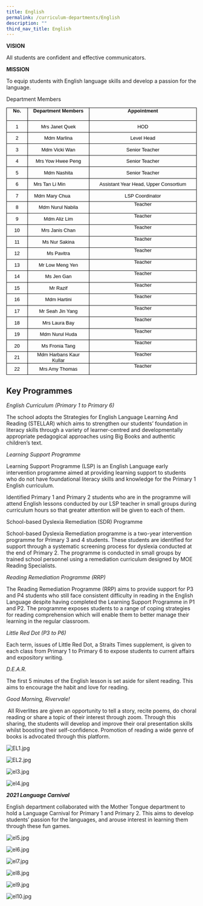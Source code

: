 ```yaml
---
title: English
permalink: /curriculum-departments/English
description: ""
third_nav_title: English
---
```

**VISION**  

All students are confident and effective communicators.

**MISSION**  

To equip students with English language skills and develop a passion for the language.

Department Members

<table style="margin: 0px; outline: 0px; padding: 0px; border-collapse: collapse; max-width: 100%;" width="0" cellpadding="0" cellspacing="0" border="0" class="MsoNormalTable"><tbody style="margin: 0px; outline: 0px; padding: 0px;"><tr style="margin: 0px; outline: 0px; padding: 0px; height: 25.5pt;"><td style="margin: 0px; outline: 0px; padding: 0in 5.4pt; width: 39.25pt; border: 1pt solid black; height: 25.5pt;" valign="top" width="52"><p style="margin: 0in 0in 0.0001pt; outline: 0px; padding: 0px; line-height: normal; color: rgb(0, 0, 0); font-family: Helvetica; font-size: 13px; text-align: center; text-indent: -0.1pt;" align="center" class="MsoNormal"><font style="margin: 0px; outline: 0px; padding: 0px;" face="arial, sans-serif" size="2"><b style="margin: 0px; outline: 0px; padding: 0px;">No.</b></font></p></td><td style="margin: 0px; outline: 0px; padding: 0in 5.4pt; width: 145.6pt; border-top: 1pt solid black; border-right: 1pt solid black; border-bottom: 1pt solid black; border-image: initial; border-left: none; height: 25.5pt;" valign="top" width="194"><p style="margin: 0in 0in 0.0001pt; outline: 0px; padding: 0px; line-height: normal; color: rgb(0, 0, 0); font-family: Helvetica; font-size: 13px; text-align: center; text-indent: -0.1pt;" align="center" class="MsoNormal"><font style="margin: 0px; outline: 0px; padding: 0px;" face="arial, sans-serif" size="2"><b style="margin: 0px; outline: 0px; padding: 0px;">Department Members</b></font></p></td><td style="margin: 0px; outline: 0px; padding: 0in 5.4pt; width: 288.1pt; border-top: 1pt solid black; border-right: 1pt solid black; border-bottom: 1pt solid black; border-image: initial; border-left: none; height: 25.5pt;" valign="top" width="384"><p style="margin: 0in 0in 0.0001pt; outline: 0px; padding: 0px; line-height: normal; color: rgb(0, 0, 0); font-family: Helvetica; font-size: 13px; text-align: center; text-indent: -0.1pt;" align="center" class="MsoNormal"><font style="margin: 0px; outline: 0px; padding: 0px;" face="arial, sans-serif" size="2"><b style="margin: 0px; outline: 0px; padding: 0px;">Appointment</b></font></p></td></tr><tr style="margin: 0px; outline: 0px; padding: 0px; height: 22.9pt;"><td style="margin: 0px; outline: 0px; padding: 0in 5.4pt; width: 39.25pt; border-right: 1pt solid black; border-bottom: 1pt solid black; border-left: 1pt solid black; border-image: initial; border-top: none; height: 22.9pt;" width="52"><p style="margin: 0in 0in 0.0001pt; outline: 0px; padding: 0px; line-height: normal; color: rgb(0, 0, 0); font-family: Helvetica; font-size: 13px; text-align: center; text-indent: -0.1pt;" align="center" class="MsoNormal"><font style="margin: 0px; outline: 0px; padding: 0px;" face="arial, sans-serif" size="2">1</font></p></td><td style="margin: 0px; outline: 0px; padding: 0in 5.4pt; width: 145.6pt; border-top: none; border-left: none; border-bottom: 1pt solid black; border-right: 1pt solid black; height: 22.9pt;" width="194"><p style="margin: 0in 0in 0.0001pt; outline: 0px; padding: 0px; line-height: normal; color: rgb(0, 0, 0); font-family: Helvetica; font-size: 13px; text-align: center; text-indent: -0.1pt;" align="center" class="MsoNormal"><font style="margin: 0px; outline: 0px; padding: 0px;" face="arial, sans-serif" size="2">Mrs Janet Quek</font></p></td><td style="margin: 0px; outline: 0px; padding: 0in 5.4pt; width: 288.1pt; border-top: none; border-left: none; border-bottom: 1pt solid black; border-right: 1pt solid black; height: 22.9pt;" width="384"><p style="margin: 0in 0in 0.0001pt; outline: 0px; padding: 0px; line-height: normal; color: rgb(0, 0, 0); font-family: Helvetica; font-size: 13px; text-align: center; text-indent: -0.1pt;" align="center" class="MsoNormal"><font style="margin: 0px; outline: 0px; padding: 0px;" face="arial, sans-serif" size="2">HOD</font></p></td></tr><tr style="margin: 0px; outline: 0px; padding: 0px; height: 22.9pt;"><td style="margin: 0px; outline: 0px; padding: 0in 5.4pt; width: 39.25pt; border-right: 1pt solid black; border-bottom: 1pt solid black; border-left: 1pt solid black; border-image: initial; border-top: none; height: 22.9pt;" width="52"><p style="margin: 0in 0in 0.0001pt; outline: 0px; padding: 0px; line-height: normal; color: rgb(0, 0, 0); font-family: Helvetica; font-size: 13px; text-align: center; text-indent: -0.1pt;" align="center" class="MsoNormal"><font style="margin: 0px; outline: 0px; padding: 0px;" face="arial, sans-serif" size="2">2</font></p></td><td style="margin: 0px; outline: 0px; padding: 0in 5.4pt; width: 145.6pt; border-top: none; border-left: none; border-bottom: 1pt solid black; border-right: 1pt solid black; height: 22.9pt;" width="194"><p style="margin: 0in 0in 0.0001pt; outline: 0px; padding: 0px; line-height: normal; color: rgb(0, 0, 0); font-family: Helvetica; font-size: 13px; text-align: center; text-indent: -0.1pt;" align="center" class="MsoNormal"><font style="margin: 0px; outline: 0px; padding: 0px;" face="arial, sans-serif" size="2">Mdm Marlina</font></p></td><td style="margin: 0px; outline: 0px; padding: 0in 5.4pt; width: 288.1pt; border-top: none; border-left: none; border-bottom: 1pt solid black; border-right: 1pt solid black; height: 22.9pt;" width="384"><p style="margin: 0in 0in 0.0001pt; outline: 0px; padding: 0px; line-height: normal; color: rgb(0, 0, 0); font-family: Helvetica; font-size: 13px; text-align: center; text-indent: -0.1pt;" align="center" class="MsoNormal"><font style="margin: 0px; outline: 0px; padding: 0px;" face="arial, sans-serif" size="2">Level Head</font></p></td></tr><tr style="margin: 0px; outline: 0px; padding: 0px; height: 22.9pt;"><td style="margin: 0px; outline: 0px; padding: 0in 5.4pt; width: 39.25pt; border-right: 1pt solid black; border-bottom: 1pt solid black; border-left: 1pt solid black; border-image: initial; border-top: none; height: 22.9pt;" width="52"><p style="margin: 0in 0in 0.0001pt; outline: 0px; padding: 0px; line-height: normal; color: rgb(0, 0, 0); font-family: Helvetica; font-size: 13px; text-align: center; text-indent: -0.1pt;" align="center" class="MsoNormal"><font style="margin: 0px; outline: 0px; padding: 0px;" face="arial, sans-serif" size="2">3</font></p></td><td style="margin: 0px; outline: 0px; padding: 0in 5.4pt; width: 145.6pt; border-top: none; border-left: none; border-bottom: 1pt solid black; border-right: 1pt solid black; height: 22.9pt;" width="194"><p style="margin: 0in 0in 0.0001pt; outline: 0px; padding: 0px; line-height: normal; color: rgb(0, 0, 0); font-family: Helvetica; font-size: 13px; text-align: center; text-indent: -0.1pt;" align="center" class="MsoNormal"><font style="margin: 0px; outline: 0px; padding: 0px;" face="arial, sans-serif" size="2">Mdm Vicki Wan</font></p></td><td style="margin: 0px; outline: 0px; padding: 0in 5.4pt; width: 288.1pt; border-top: none; border-left: none; border-bottom: 1pt solid black; border-right: 1pt solid black; height: 22.9pt;" width="384"><p style="margin: 0in 0in 0.0001pt; outline: 0px; padding: 0px; line-height: normal; color: rgb(0, 0, 0); font-family: Helvetica; font-size: 13px; text-align: center; text-indent: -0.1pt;" align="center" class="MsoNormal"><font style="margin: 0px; outline: 0px; padding: 0px;" face="arial, sans-serif" size="2">Senior Teacher</font></p></td></tr><tr style="margin: 0px; outline: 0px; padding: 0px; height: 22.9pt;"><td style="margin: 0px; outline: 0px; padding: 0in 5.4pt; width: 39.25pt; border-right: 1pt solid black; border-bottom: 1pt solid black; border-left: 1pt solid black; border-image: initial; border-top: none; height: 22.9pt;" width="52"><p style="margin: 0in 0in 0.0001pt; outline: 0px; padding: 0px; line-height: normal; color: rgb(0, 0, 0); font-family: Helvetica; font-size: 13px; text-align: center; text-indent: -0.1pt;" align="center" class="MsoNormal"><font style="margin: 0px; outline: 0px; padding: 0px;" face="arial, sans-serif" size="2">4</font></p></td><td style="margin: 0px; outline: 0px; padding: 0in 5.4pt; width: 145.6pt; border-top: none; border-left: none; border-bottom: 1pt solid black; border-right: 1pt solid black; height: 22.9pt;" width="194"><p style="margin: 0in 0in 0.0001pt; outline: 0px; padding: 0px; line-height: normal; color: rgb(0, 0, 0); font-family: Helvetica; font-size: 13px; text-align: center; text-indent: -0.1pt;" align="center" class="MsoNormal"><font style="margin: 0px; outline: 0px; padding: 0px;" face="arial, sans-serif" size="2">Mrs Yow Hwee Peng</font></p></td><td style="margin: 0px; outline: 0px; padding: 0in 5.4pt; width: 288.1pt; border-top: none; border-left: none; border-bottom: 1pt solid black; border-right: 1pt solid black; height: 22.9pt;" width="384"><p style="margin: 0in 0in 0.0001pt; outline: 0px; padding: 0px; line-height: normal; color: rgb(0, 0, 0); font-family: Helvetica; font-size: 13px; text-align: center; text-indent: -0.1pt;" align="center" class="MsoNormal"><font style="margin: 0px; outline: 0px; padding: 0px;" face="arial, sans-serif" size="2">Senior Teacher</font></p></td></tr><tr style="margin: 0px; outline: 0px; padding: 0px; height: 22.9pt;"><td style="margin: 0px; outline: 0px; padding: 0in 5.4pt; width: 39.25pt; border-right: 1pt solid black; border-bottom: 1pt solid black; border-left: 1pt solid black; border-image: initial; border-top: none; height: 22.9pt;" width="52"><p style="margin: 0in 0in 0.0001pt; outline: 0px; padding: 0px; line-height: normal; color: rgb(0, 0, 0); font-family: Helvetica; font-size: 13px; text-align: center; text-indent: -0.1pt;" align="center" class="MsoNormal"><font style="margin: 0px; outline: 0px; padding: 0px;" face="arial, sans-serif" size="2">5</font></p></td><td style="margin: 0px; outline: 0px; padding: 0in 5.4pt; width: 145.6pt; border-top: none; border-left: none; border-bottom: 1pt solid black; border-right: 1pt solid black; height: 22.9pt;" width="194"><p style="margin: 0in 0in 0.0001pt; outline: 0px; padding: 0px; line-height: normal; color: rgb(0, 0, 0); font-family: Helvetica; font-size: 13px; text-align: center; text-indent: -0.1pt;" align="center" class="MsoNormal"><font style="margin: 0px; outline: 0px; padding: 0px;" face="arial, sans-serif" size="2">Mdm Nashita</font></p></td><td style="margin: 0px; outline: 0px; padding: 0in 5.4pt; width: 288.1pt; border-top: none; border-left: none; border-bottom: 1pt solid black; border-right: 1pt solid black; height: 22.9pt;" width="384"><p style="margin: 0in 0in 0.0001pt; outline: 0px; padding: 0px; line-height: normal; color: rgb(0, 0, 0); font-family: Helvetica; font-size: 13px; text-align: center; text-indent: -0.1pt;" align="center" class="MsoNormal"><font style="margin: 0px; outline: 0px; padding: 0px;" face="arial, sans-serif" size="2">Senior Teacher</font></p></td></tr><tr style="margin: 0px; outline: 0px; padding: 0px; height: 22.9pt;"><td style="margin: 0px; outline: 0px; padding: 0in 5.4pt; width: 39.25pt; border-right: 1pt solid black; border-bottom: 1pt solid black; border-left: 1pt solid black; border-image: initial; border-top: none; height: 22.9pt;" width="52"><p style="margin: 0in 0in 0.0001pt; outline: 0px; padding: 0px; line-height: normal; color: rgb(0, 0, 0); font-family: Helvetica; font-size: 13px; text-align: center; text-indent: -0.1pt;" align="center" class="MsoNormal"><font style="margin: 0px; outline: 0px; padding: 0px;" face="arial, sans-serif" size="2">6</font></p></td><td style="margin: 0px; outline: 0px; padding: 0in 5.4pt; width: 145.6pt; border-top: none; border-left: none; border-bottom: 1pt solid black; border-right: 1pt solid black; height: 22.9pt;" width="194"><p style="margin: 0in 0in 0.0001pt; outline: 0px; padding: 0px; line-height: normal; color: rgb(0, 0, 0); font-family: Helvetica; font-size: 13px; text-align: center; text-indent: -0.1pt;" align="center" class="MsoNormal"><font style="margin: 0px; outline: 0px; padding: 0px;" face="arial, sans-serif" size="2">Mrs Tan Li Min&nbsp;&nbsp;&nbsp;&nbsp;&nbsp;&nbsp;&nbsp;&nbsp;&nbsp;&nbsp;&nbsp;&nbsp;&nbsp;</font></p></td><td style="margin: 0px; outline: 0px; padding: 0in 5.4pt; width: 288.1pt; border-top: none; border-left: none; border-bottom: 1pt solid black; border-right: 1pt solid black; height: 22.9pt;" width="384"><p style="margin: 0in 0in 0.0001pt; outline: 0px; padding: 0px; line-height: normal; color: rgb(0, 0, 0); font-family: Helvetica; font-size: 13px; text-align: center; text-indent: -0.1pt;" align="center" class="MsoNormal"><font style="margin: 0px; outline: 0px; padding: 0px;" face="arial, sans-serif" size="2">Assistant Year Head, Upper Consortium</font></p></td></tr><tr style="margin: 0px; outline: 0px; padding: 0px; height: 22.9pt;"><td style="margin: 0px; outline: 0px; padding: 0in 5.4pt; width: 39.25pt; border-right: 1pt solid black; border-bottom: 1pt solid black; border-left: 1pt solid black; border-image: initial; border-top: none; height: 22.9pt;" width="52"><p style="margin: 0in 0in 0.0001pt; outline: 0px; padding: 0px; line-height: normal; color: rgb(0, 0, 0); font-family: Helvetica; font-size: 13px; text-align: center; text-indent: -0.1pt;" align="center" class="MsoNormal"><font style="margin: 0px; outline: 0px; padding: 0px;" face="arial, sans-serif" size="2">7</font></p></td><td style="margin: 0px; outline: 0px; padding: 0in 5.4pt; width: 145.6pt; border-top: none; border-left: none; border-bottom: 1pt solid black; border-right: 1pt solid black; height: 22.9pt;" width="194"><p style="margin: 0in 0in 0.0001pt; outline: 0px; padding: 0px; line-height: normal; color: rgb(0, 0, 0); font-family: Helvetica; font-size: 13px; text-align: center; text-indent: -0.1pt;" align="center" class="MsoNormal"><font style="margin: 0px; outline: 0px; padding: 0px;" face="arial, sans-serif" size="2">Mdm Mary Chua&nbsp;&nbsp;&nbsp;&nbsp;&nbsp;&nbsp;&nbsp;&nbsp;&nbsp;</font></p></td><td style="margin: 0px; outline: 0px; padding: 0in 5.4pt; width: 288.1pt; border-top: none; border-left: none; border-bottom: 1pt solid black; border-right: 1pt solid black; height: 22.9pt;" width="384"><p style="margin: 0in 0in 0.0001pt; outline: 0px; padding: 0px; line-height: normal; color: rgb(0, 0, 0); font-family: Helvetica; font-size: 13px; text-align: center; text-indent: -0.1pt;" align="center" class="MsoNormal"><font style="margin: 0px; outline: 0px; padding: 0px;" face="arial, sans-serif" size="2">LSP Coordinator</font></p></td></tr><tr style="margin: 0px; outline: 0px; padding: 0px; height: 22.9pt;"><td style="margin: 0px; outline: 0px; padding: 0in 5.4pt; width: 39.25pt; border-right: 1pt solid black; border-bottom: 1pt solid black; border-left: 1pt solid black; border-image: initial; border-top: none; height: 22.9pt;" width="52"><p style="margin: 0in 0in 0.0001pt; outline: 0px; padding: 0px; line-height: normal; color: rgb(0, 0, 0); font-family: Helvetica; font-size: 13px; text-align: center; text-indent: -0.1pt;" align="center" class="MsoNormal"><font style="margin: 0px; outline: 0px; padding: 0px;" face="arial, sans-serif" size="2">8</font></p></td><td style="margin: 0px; outline: 0px; padding: 0in 5.4pt; width: 145.6pt; border-top: none; border-left: none; border-bottom: 1pt solid black; border-right: 1pt solid black; height: 22.9pt;" width="194"><p style="margin: 0in 0in 0.0001pt; outline: 0px; padding: 0px; line-height: normal; color: rgb(0, 0, 0); font-family: Helvetica; font-size: 13px; text-align: center; text-indent: -0.1pt;" align="center" class="MsoNormal"><font style="margin: 0px; outline: 0px; padding: 0px;" face="arial, sans-serif" size="2">Mdm Nurul Nabila</font></p></td><td style="margin: 0px; outline: 0px; padding: 0in 5.4pt; width: 288.1pt; border-top: none; border-left: none; border-bottom: 1pt solid black; border-right: 1pt solid black; height: 22.9pt;" valign="top" width="384"><p style="margin: 0px 0px 0px 0in; outline: 0px; padding: 0px; line-height: 20px !important; color: rgb(0, 0, 0); font-family: Helvetica; font-size: 13px; text-align: center; text-indent: -0.1pt;" align="center" class="MsoNormal"><font style="margin: 0px; outline: 0px; padding: 0px;" face="arial, sans-serif" size="2"><span style="margin: 0px; outline: 0px; padding: 0px; line-height: 13.91px;">Teacher</span></font></p></td></tr><tr style="margin: 0px; outline: 0px; padding: 0px; height: 22.9pt;"><td style="margin: 0px; outline: 0px; padding: 0in 5.4pt; width: 39.25pt; border-right: 1pt solid black; border-bottom: 1pt solid black; border-left: 1pt solid black; border-image: initial; border-top: none; height: 22.9pt;" width="52"><p style="margin: 0in 0in 0.0001pt; outline: 0px; padding: 0px; line-height: normal; color: rgb(0, 0, 0); font-family: Helvetica; font-size: 13px; text-align: center; text-indent: -0.1pt;" align="center" class="MsoNormal"><font style="margin: 0px; outline: 0px; padding: 0px;" face="arial, sans-serif" size="2">9</font></p></td><td style="margin: 0px; outline: 0px; padding: 0in 5.4pt; width: 145.6pt; border-top: none; border-left: none; border-bottom: 1pt solid black; border-right: 1pt solid black; height: 22.9pt;" width="194"><p style="margin: 0in 0in 0.0001pt; outline: 0px; padding: 0px; line-height: normal; color: rgb(0, 0, 0); font-family: Helvetica; font-size: 13px; text-align: center; text-indent: -0.1pt;" align="center" class="MsoNormal"><font style="margin: 0px; outline: 0px; padding: 0px;" face="arial, sans-serif" size="2">Mdm Aliz Lim</font></p></td><td style="margin: 0px; outline: 0px; padding: 0in 5.4pt; width: 288.1pt; border-top: none; border-left: none; border-bottom: 1pt solid black; border-right: 1pt solid black; height: 22.9pt;" valign="top" width="384"><p style="margin: 0px 0px 0px 0in; outline: 0px; padding: 0px; line-height: 20px !important; color: rgb(0, 0, 0); font-family: Helvetica; font-size: 13px; text-align: center; text-indent: -0.1pt;" align="center" class="MsoNormal"><font style="margin: 0px; outline: 0px; padding: 0px;" face="arial, sans-serif" size="2"><span style="margin: 0px; outline: 0px; padding: 0px; line-height: 13.91px;">Teacher</span></font></p></td></tr><tr style="margin: 0px; outline: 0px; padding: 0px; height: 22.9pt;"><td style="margin: 0px; outline: 0px; padding: 0in 5.4pt; width: 39.25pt; border-right: 1pt solid black; border-bottom: 1pt solid black; border-left: 1pt solid black; border-image: initial; border-top: none; height: 22.9pt;" width="52"><p style="margin: 0in 0in 0.0001pt; outline: 0px; padding: 0px; line-height: normal; color: rgb(0, 0, 0); font-family: Helvetica; font-size: 13px; text-align: center; text-indent: -0.1pt;" align="center" class="MsoNormal"><font style="margin: 0px; outline: 0px; padding: 0px;" face="arial, sans-serif" size="2">10</font></p></td><td style="margin: 0px; outline: 0px; padding: 0in 5.4pt; width: 145.6pt; border-top: none; border-left: none; border-bottom: 1pt solid black; border-right: 1pt solid black; height: 22.9pt;" width="194"><p style="margin: 0in 0in 0.0001pt; outline: 0px; padding: 0px; line-height: normal; color: rgb(0, 0, 0); font-family: Helvetica; font-size: 13px; text-align: center; text-indent: -0.1pt;" align="center" class="MsoNormal"><font style="margin: 0px; outline: 0px; padding: 0px;" face="arial, sans-serif" size="2">Mrs Janis Chan</font></p></td><td style="margin: 0px; outline: 0px; padding: 0in 5.4pt; width: 288.1pt; border-top: none; border-left: none; border-bottom: 1pt solid black; border-right: 1pt solid black; height: 22.9pt;" valign="top" width="384"><p style="margin: 0px 0px 0px 0in; outline: 0px; padding: 0px; line-height: 20px !important; color: rgb(0, 0, 0); font-family: Helvetica; font-size: 13px; text-align: center; text-indent: -0.1pt;" align="center" class="MsoNormal"><font style="margin: 0px; outline: 0px; padding: 0px;" face="arial, sans-serif" size="2"><span style="margin: 0px; outline: 0px; padding: 0px; line-height: 13.91px;">Teacher</span></font></p></td></tr><tr style="margin: 0px; outline: 0px; padding: 0px; height: 22.9pt;"><td style="margin: 0px; outline: 0px; padding: 0in 5.4pt; width: 39.25pt; border-right: 1pt solid black; border-bottom: 1pt solid black; border-left: 1pt solid black; border-image: initial; border-top: none; height: 22.9pt;" width="52"><p style="margin: 0in 0in 0.0001pt; outline: 0px; padding: 0px; line-height: normal; color: rgb(0, 0, 0); font-family: Helvetica; font-size: 13px; text-align: center; text-indent: -0.1pt;" align="center" class="MsoNormal"><font style="margin: 0px; outline: 0px; padding: 0px;" face="arial, sans-serif" size="2">11</font></p></td><td style="margin: 0px; outline: 0px; padding: 0in 5.4pt; width: 145.6pt; border-top: none; border-left: none; border-bottom: 1pt solid black; border-right: 1pt solid black; height: 22.9pt;" width="194"><p style="margin: 0in 0in 0.0001pt; outline: 0px; padding: 0px; line-height: normal; color: rgb(0, 0, 0); font-family: Helvetica; font-size: 13px; text-align: center; text-indent: -0.1pt;" align="center" class="MsoNormal"><font style="margin: 0px; outline: 0px; padding: 0px;" face="arial, sans-serif" size="2">Ms Nur Sakina</font></p></td><td style="margin: 0px; outline: 0px; padding: 0in 5.4pt; width: 288.1pt; border-top: none; border-left: none; border-bottom: 1pt solid black; border-right: 1pt solid black; height: 22.9pt;" valign="top" width="384"><p style="margin: 0px 0px 0px 0in; outline: 0px; padding: 0px; line-height: 20px !important; color: rgb(0, 0, 0); font-family: Helvetica; font-size: 13px; text-align: center; text-indent: -0.1pt;" align="center" class="MsoNormal"><font style="margin: 0px; outline: 0px; padding: 0px;" face="arial, sans-serif" size="2"><span style="margin: 0px; outline: 0px; padding: 0px; line-height: 13.91px;">Teacher</span></font></p></td></tr><tr style="margin: 0px; outline: 0px; padding: 0px; height: 22.9pt;"><td style="margin: 0px; outline: 0px; padding: 0in 5.4pt; width: 39.25pt; border-right: 1pt solid black; border-bottom: 1pt solid black; border-left: 1pt solid black; border-image: initial; border-top: none; height: 22.9pt;" width="52"><p style="margin: 0in 0in 0.0001pt; outline: 0px; padding: 0px; line-height: normal; color: rgb(0, 0, 0); font-family: Helvetica; font-size: 13px; text-align: center; text-indent: -0.1pt;" align="center" class="MsoNormal"><font style="margin: 0px; outline: 0px; padding: 0px;" face="arial, sans-serif" size="2">12</font></p></td><td style="margin: 0px; outline: 0px; padding: 0in 5.4pt; width: 145.6pt; border-top: none; border-left: none; border-bottom: 1pt solid black; border-right: 1pt solid black; height: 22.9pt;" width="194"><p style="margin: 0in 0in 0.0001pt; outline: 0px; padding: 0px; line-height: normal; color: rgb(0, 0, 0); font-family: Helvetica; font-size: 13px; text-align: center; text-indent: -0.1pt;" align="center" class="MsoNormal"><font style="margin: 0px; outline: 0px; padding: 0px;" face="arial, sans-serif" size="2">Ms Pavitra</font></p></td><td style="margin: 0px; outline: 0px; padding: 0in 5.4pt; width: 288.1pt; border-top: none; border-left: none; border-bottom: 1pt solid black; border-right: 1pt solid black; height: 22.9pt;" valign="top" width="384"><p style="margin: 0px 0px 0px 0in; outline: 0px; padding: 0px; line-height: 20px !important; color: rgb(0, 0, 0); font-family: Helvetica; font-size: 13px; text-align: center; text-indent: -0.1pt;" align="center" class="MsoNormal"><font style="margin: 0px; outline: 0px; padding: 0px;" face="arial, sans-serif" size="2"><span style="margin: 0px; outline: 0px; padding: 0px; line-height: 13.91px;">Teacher</span></font></p></td></tr><tr style="margin: 0px; outline: 0px; padding: 0px; height: 22.9pt;"><td style="margin: 0px; outline: 0px; padding: 0in 5.4pt; width: 39.25pt; border-right: 1pt solid black; border-bottom: 1pt solid black; border-left: 1pt solid black; border-image: initial; border-top: none; height: 22.9pt;" width="52"><p style="margin: 0in 0in 0.0001pt; outline: 0px; padding: 0px; line-height: normal; color: rgb(0, 0, 0); font-family: Helvetica; font-size: 13px; text-align: center; text-indent: -0.1pt;" align="center" class="MsoNormal"><font style="margin: 0px; outline: 0px; padding: 0px;" face="arial, sans-serif" size="2">13</font></p></td><td style="margin: 0px; outline: 0px; padding: 0in 5.4pt; width: 145.6pt; border-top: none; border-left: none; border-bottom: 1pt solid black; border-right: 1pt solid black; height: 22.9pt;" width="194"><p style="margin: 0in 0in 0.0001pt; outline: 0px; padding: 0px; line-height: normal; color: rgb(0, 0, 0); font-family: Helvetica; font-size: 13px; text-align: center; text-indent: -0.1pt;" align="center" class="MsoNormal"><font style="margin: 0px; outline: 0px; padding: 0px;" face="arial, sans-serif" size="2">Mr Low Meng Yen</font></p></td><td style="margin: 0px; outline: 0px; padding: 0in 5.4pt; width: 288.1pt; border-top: none; border-left: none; border-bottom: 1pt solid black; border-right: 1pt solid black; height: 22.9pt;" valign="top" width="384"><p style="margin: 0px 0px 0px 0in; outline: 0px; padding: 0px; line-height: 20px !important; color: rgb(0, 0, 0); font-family: Helvetica; font-size: 13px; text-align: center; text-indent: -0.1pt;" align="center" class="MsoNormal"><font style="margin: 0px; outline: 0px; padding: 0px;" face="arial, sans-serif" size="2"><span style="margin: 0px; outline: 0px; padding: 0px; line-height: 13.91px;">Teacher</span></font></p></td></tr><tr style="margin: 0px; outline: 0px; padding: 0px; height: 22.9pt;"><td style="margin: 0px; outline: 0px; padding: 0in 5.4pt; width: 39.25pt; border-right: 1pt solid black; border-bottom: 1pt solid black; border-left: 1pt solid black; border-image: initial; border-top: none; height: 22.9pt;" width="52"><p style="margin: 0in 0in 0.0001pt; outline: 0px; padding: 0px; line-height: normal; color: rgb(0, 0, 0); font-family: Helvetica; font-size: 13px; text-align: center; text-indent: -0.1pt;" align="center" class="MsoNormal"><font style="margin: 0px; outline: 0px; padding: 0px;" face="arial, sans-serif" size="2">14</font></p></td><td style="margin: 0px; outline: 0px; padding: 0in 5.4pt; width: 145.6pt; border-top: none; border-left: none; border-bottom: 1pt solid black; border-right: 1pt solid black; height: 22.9pt;" width="194"><p style="margin: 0in 0in 0.0001pt; outline: 0px; padding: 0px; line-height: normal; color: rgb(0, 0, 0); font-family: Helvetica; font-size: 13px; text-align: center; text-indent: -0.1pt;" align="center" class="MsoNormal"><font style="margin: 0px; outline: 0px; padding: 0px;" face="arial, sans-serif" size="2">Ms Jen Gan</font></p></td><td style="margin: 0px; outline: 0px; padding: 0in 5.4pt; width: 288.1pt; border-top: none; border-left: none; border-bottom: 1pt solid black; border-right: 1pt solid black; height: 22.9pt;" valign="top" width="384"><p style="margin: 0px 0px 0px 0in; outline: 0px; padding: 0px; line-height: 20px !important; color: rgb(0, 0, 0); font-family: Helvetica; font-size: 13px; text-align: center; text-indent: -0.1pt;" align="center" class="MsoNormal"><font style="margin: 0px; outline: 0px; padding: 0px;" face="arial, sans-serif" size="2"><span style="margin: 0px; outline: 0px; padding: 0px; line-height: 13.91px;">Teacher</span></font></p></td></tr><tr style="margin: 0px; outline: 0px; padding: 0px; height: 22.9pt;"><td style="margin: 0px; outline: 0px; padding: 0in 5.4pt; width: 39.25pt; border-right: 1pt solid black; border-bottom: 1pt solid black; border-left: 1pt solid black; border-image: initial; border-top: none; height: 22.9pt;" width="52"><p style="margin: 0in 0in 0.0001pt; outline: 0px; padding: 0px; line-height: normal; color: rgb(0, 0, 0); font-family: Helvetica; font-size: 13px; text-align: center; text-indent: -0.1pt;" align="center" class="MsoNormal"><font style="margin: 0px; outline: 0px; padding: 0px;" face="arial, sans-serif" size="2">15</font></p></td><td style="margin: 0px; outline: 0px; padding: 0in 5.4pt; width: 145.6pt; border-top: none; border-left: none; border-bottom: 1pt solid black; border-right: 1pt solid black; height: 22.9pt;" width="194"><p style="margin: 0in 0in 0.0001pt; outline: 0px; padding: 0px; line-height: normal; color: rgb(0, 0, 0); font-family: Helvetica; font-size: 13px; text-align: center; text-indent: -0.1pt;" align="center" class="MsoNormal"><font style="margin: 0px; outline: 0px; padding: 0px;" face="arial, sans-serif" size="2">Mr Razif</font></p></td><td style="margin: 0px; outline: 0px; padding: 0in 5.4pt; width: 288.1pt; border-top: none; border-left: none; border-bottom: 1pt solid black; border-right: 1pt solid black; height: 22.9pt;" valign="top" width="384"><p style="margin: 0px 0px 0px 0in; outline: 0px; padding: 0px; line-height: 20px !important; color: rgb(0, 0, 0); font-family: Helvetica; font-size: 13px; text-align: center; text-indent: -0.1pt;" align="center" class="MsoNormal"><font style="margin: 0px; outline: 0px; padding: 0px;" face="arial, sans-serif" size="2"><span style="margin: 0px; outline: 0px; padding: 0px; line-height: 13.91px;">Teacher</span></font></p></td></tr><tr style="margin: 0px; outline: 0px; padding: 0px; height: 22.9pt;"><td style="margin: 0px; outline: 0px; padding: 0in 5.4pt; width: 39.25pt; border-right: 1pt solid black; border-bottom: 1pt solid black; border-left: 1pt solid black; border-image: initial; border-top: none; height: 22.9pt;" width="52"><p style="margin: 0in 0in 0.0001pt; outline: 0px; padding: 0px; line-height: normal; color: rgb(0, 0, 0); font-family: Helvetica; font-size: 13px; text-align: center; text-indent: -0.1pt;" align="center" class="MsoNormal"><font style="margin: 0px; outline: 0px; padding: 0px;" face="arial, sans-serif" size="2">16</font></p></td><td style="margin: 0px; outline: 0px; padding: 0in 5.4pt; width: 145.6pt; border-top: none; border-left: none; border-bottom: 1pt solid black; border-right: 1pt solid black; height: 22.9pt;" width="194"><p style="margin: 0in 0in 0.0001pt; outline: 0px; padding: 0px; line-height: normal; color: rgb(0, 0, 0); font-family: Helvetica; font-size: 13px; text-align: center; text-indent: -0.1pt;" align="center" class="MsoNormal"><font style="margin: 0px; outline: 0px; padding: 0px;" face="arial, sans-serif" size="2">Mdm Hartini</font></p></td><td style="margin: 0px; outline: 0px; padding: 0in 5.4pt; width: 288.1pt; border-top: none; border-left: none; border-bottom: 1pt solid black; border-right: 1pt solid black; height: 22.9pt;" valign="top" width="384"><p style="margin: 0px 0px 0px 0in; outline: 0px; padding: 0px; line-height: 20px !important; color: rgb(0, 0, 0); font-family: Helvetica; font-size: 13px; text-align: center; text-indent: -0.1pt;" align="center" class="MsoNormal"><font style="margin: 0px; outline: 0px; padding: 0px;" face="arial, sans-serif" size="2"><span style="margin: 0px; outline: 0px; padding: 0px; line-height: 13.91px;">Teacher</span></font></p></td></tr><tr style="margin: 0px; outline: 0px; padding: 0px; height: 22.9pt;"><td style="margin: 0px; outline: 0px; padding: 0in 5.4pt; width: 39.25pt; border-right: 1pt solid black; border-bottom: 1pt solid black; border-left: 1pt solid black; border-image: initial; border-top: none; height: 22.9pt;" width="52"><p style="margin: 0in 0in 0.0001pt; outline: 0px; padding: 0px; line-height: normal; color: rgb(0, 0, 0); font-family: Helvetica; font-size: 13px; text-align: center; text-indent: -0.1pt;" align="center" class="MsoNormal"><font style="margin: 0px; outline: 0px; padding: 0px;" face="arial, sans-serif" size="2">17</font></p></td><td style="margin: 0px; outline: 0px; padding: 0in 5.4pt; width: 145.6pt; border-top: none; border-left: none; border-bottom: 1pt solid black; border-right: 1pt solid black; height: 22.9pt;" width="194"><p style="margin: 0in 0in 0.0001pt; outline: 0px; padding: 0px; line-height: normal; color: rgb(0, 0, 0); font-family: Helvetica; font-size: 13px; text-align: center; text-indent: -0.1pt;" align="center" class="MsoNormal"><font style="margin: 0px; outline: 0px; padding: 0px;" face="arial, sans-serif" size="2">Mr Seah Jin Yang</font></p></td><td style="margin: 0px; outline: 0px; padding: 0in 5.4pt; width: 288.1pt; border-top: none; border-left: none; border-bottom: 1pt solid black; border-right: 1pt solid black; height: 22.9pt;" valign="top" width="384"><p style="margin: 0px 0px 0px 0in; outline: 0px; padding: 0px; line-height: 20px !important; color: rgb(0, 0, 0); font-family: Helvetica; font-size: 13px; text-align: center; text-indent: -0.1pt;" align="center" class="MsoNormal"><font style="margin: 0px; outline: 0px; padding: 0px;" face="arial, sans-serif" size="2"><span style="margin: 0px; outline: 0px; padding: 0px; line-height: 13.91px;">Teacher</span></font></p></td></tr><tr style="margin: 0px; outline: 0px; padding: 0px; height: 22.9pt;"><td style="margin: 0px; outline: 0px; padding: 0in 5.4pt; width: 39.25pt; border-right: 1pt solid black; border-bottom: 1pt solid black; border-left: 1pt solid black; border-image: initial; border-top: none; height: 22.9pt;" width="52"><p style="margin: 0in 0in 0.0001pt; outline: 0px; padding: 0px; line-height: normal; color: rgb(0, 0, 0); font-family: Helvetica; font-size: 13px; text-align: center; text-indent: -0.1pt;" align="center" class="MsoNormal"><font style="margin: 0px; outline: 0px; padding: 0px;" face="arial, sans-serif" size="2">18</font></p></td><td style="margin: 0px; outline: 0px; padding: 0in 5.4pt; width: 145.6pt; border-top: none; border-left: none; border-bottom: 1pt solid black; border-right: 1pt solid black; height: 22.9pt;" width="194"><p style="margin: 0in 0in 0.0001pt; outline: 0px; padding: 0px; line-height: normal; color: rgb(0, 0, 0); font-family: Helvetica; font-size: 13px; text-align: center; text-indent: -0.1pt;" align="center" class="MsoNormal"><font style="margin: 0px; outline: 0px; padding: 0px;" face="arial, sans-serif" size="2">Mrs Laura Bay</font></p></td><td style="margin: 0px; outline: 0px; padding: 0in 5.4pt; width: 288.1pt; border-top: none; border-left: none; border-bottom: 1pt solid black; border-right: 1pt solid black; height: 22.9pt;" valign="top" width="384"><p style="margin: 0px 0px 0px 0in; outline: 0px; padding: 0px; line-height: 20px !important; color: rgb(0, 0, 0); font-family: Helvetica; font-size: 13px; text-align: center; text-indent: -0.1pt;" align="center" class="MsoNormal"><font style="margin: 0px; outline: 0px; padding: 0px;" face="arial, sans-serif" size="2"><span style="margin: 0px; outline: 0px; padding: 0px; line-height: 13.91px;">Teacher</span></font></p></td></tr><tr style="margin: 0px; outline: 0px; padding: 0px; height: 22.9pt;"><td style="margin: 0px; outline: 0px; padding: 0in 5.4pt; width: 39.25pt; border-right: 1pt solid black; border-bottom: 1pt solid black; border-left: 1pt solid black; border-image: initial; border-top: none; height: 22.9pt;" width="52"><p style="margin: 0in 0in 0.0001pt; outline: 0px; padding: 0px; line-height: normal; color: rgb(0, 0, 0); font-family: Helvetica; font-size: 13px; text-align: center; text-indent: -0.1pt;" align="center" class="MsoNormal"><font style="margin: 0px; outline: 0px; padding: 0px;" face="arial, sans-serif" size="2">19</font></p></td><td style="margin: 0px; outline: 0px; padding: 0in 5.4pt; width: 145.6pt; border-top: none; border-left: none; border-bottom: 1pt solid black; border-right: 1pt solid black; height: 22.9pt;" width="194"><p style="margin: 0in 0in 0.0001pt; outline: 0px; padding: 0px; line-height: normal; color: rgb(0, 0, 0); font-family: Helvetica; font-size: 13px; text-align: center; text-indent: -0.1pt;" align="center" class="MsoNormal"><font style="margin: 0px; outline: 0px; padding: 0px;" face="arial, sans-serif" size="2">Mdm Nurul Huda</font></p></td><td style="margin: 0px; outline: 0px; padding: 0in 5.4pt; width: 288.1pt; border-top: none; border-left: none; border-bottom: 1pt solid black; border-right: 1pt solid black; height: 22.9pt;" valign="top" width="384"><p style="margin: 0px 0px 0px 0in; outline: 0px; padding: 0px; line-height: 20px !important; color: rgb(0, 0, 0); font-family: Helvetica; font-size: 13px; text-align: center; text-indent: -0.1pt;" align="center" class="MsoNormal"><font style="margin: 0px; outline: 0px; padding: 0px;" face="arial, sans-serif" size="2"><span style="margin: 0px; outline: 0px; padding: 0px; line-height: 13.91px;">Teacher</span></font></p></td></tr><tr style="margin: 0px; outline: 0px; padding: 0px; height: 22.9pt;"><td style="margin: 0px; outline: 0px; padding: 0in 5.4pt; width: 39.25pt; border-right: 1pt solid black; border-bottom: 1pt solid black; border-left: 1pt solid black; border-image: initial; border-top: none; height: 22.9pt;" width="52"><p style="margin: 0in 0in 0.0001pt; outline: 0px; padding: 0px; line-height: normal; color: rgb(0, 0, 0); font-family: Helvetica; font-size: 13px; text-align: center; text-indent: -0.1pt;" align="center" class="MsoNormal"><font style="margin: 0px; outline: 0px; padding: 0px;" face="arial, sans-serif" size="2">20</font></p></td><td style="margin: 0px; outline: 0px; padding: 0in 5.4pt; width: 145.6pt; border-top: none; border-left: none; border-bottom: 1pt solid black; border-right: 1pt solid black; height: 22.9pt;" width="194"><p style="margin: 0in 0in 0.0001pt; outline: 0px; padding: 0px; line-height: normal; color: rgb(0, 0, 0); font-family: Helvetica; font-size: 13px; text-align: center; text-indent: -0.1pt;" align="center" class="MsoNormal"><font style="margin: 0px; outline: 0px; padding: 0px;" face="arial, sans-serif" size="2">Ms Fronia Tang</font></p></td><td style="margin: 0px; outline: 0px; padding: 0in 5.4pt; width: 288.1pt; border-top: none; border-left: none; border-bottom: 1pt solid black; border-right: 1pt solid black; height: 22.9pt;" valign="top" width="384"><p style="margin: 0px 0px 0px 0in; outline: 0px; padding: 0px; line-height: 20px !important; color: rgb(0, 0, 0); font-family: Helvetica; font-size: 13px; text-align: center; text-indent: -0.1pt;" align="center" class="MsoNormal"><font style="margin: 0px; outline: 0px; padding: 0px;" face="arial, sans-serif" size="2"><span style="margin: 0px; outline: 0px; padding: 0px; line-height: 13.91px;">Teacher</span></font></p></td></tr><tr style="margin: 0px; outline: 0px; padding: 0px; height: 22.9pt;"><td style="margin: 0px; outline: 0px; padding: 0in 5.4pt; width: 39.25pt; border-right: 1pt solid black; border-bottom: 1pt solid black; border-left: 1pt solid black; border-image: initial; border-top: none; height: 22.9pt;" width="52"><p style="margin: 0in 0in 0.0001pt; outline: 0px; padding: 0px; line-height: normal; color: rgb(0, 0, 0); font-family: Helvetica; font-size: 13px; text-align: center; text-indent: -0.1pt;" align="center" class="MsoNormal"><font style="margin: 0px; outline: 0px; padding: 0px;" face="arial, sans-serif" size="2">21</font></p></td><td style="margin: 0px; outline: 0px; padding: 0in 5.4pt; width: 145.6pt; border-top: none; border-left: none; border-bottom: 1pt solid black; border-right: 1pt solid black; height: 22.9pt;" width="194"><p style="margin: 0in 0in 0.0001pt; outline: 0px; padding: 0px; line-height: normal; color: rgb(0, 0, 0); font-family: Helvetica; font-size: 13px; text-align: center; text-indent: -0.1pt;" align="center" class="MsoNormal"><font style="margin: 0px; outline: 0px; padding: 0px;" face="arial, sans-serif" size="2">Mdm Harbans Kaur Kullar</font></p></td><td style="margin: 0px; outline: 0px; padding: 0in 5.4pt; width: 288.1pt; border-top: none; border-left: none; border-bottom: 1pt solid black; border-right: 1pt solid black; height: 22.9pt;" valign="top" width="384"><p style="margin: 0px 0px 0px 0in; outline: 0px; padding: 0px; line-height: 20px !important; color: rgb(0, 0, 0); font-family: Helvetica; font-size: 13px; text-align: center; text-indent: -0.1pt;" align="center" class="MsoNormal"><font style="margin: 0px; outline: 0px; padding: 0px;" face="arial, sans-serif" size="2"><span style="margin: 0px; outline: 0px; padding: 0px; line-height: 13.91px;">Teacher</span></font></p></td></tr><tr style="margin: 0px; outline: 0px; padding: 0px; height: 22.9pt;"><td style="margin: 0px; outline: 0px; padding: 0in 5.4pt; width: 39.25pt; border-right: 1pt solid black; border-bottom: 1pt solid black; border-left: 1pt solid black; border-image: initial; border-top: none; height: 22.9pt;" width="52"><p style="margin: 0in 0in 0.0001pt; outline: 0px; padding: 0px; line-height: normal; color: rgb(0, 0, 0); font-family: Helvetica; font-size: 13px; text-align: center; text-indent: -0.1pt;" align="center" class="MsoNormal"><font style="margin: 0px; outline: 0px; padding: 0px;" face="arial, sans-serif" size="2">22</font></p></td><td style="margin: 0px; outline: 0px; padding: 0in 5.4pt; width: 145.6pt; border-top: none; border-left: none; border-bottom: 1pt solid black; border-right: 1pt solid black; height: 22.9pt;" width="194"><p style="margin: 0in 0in 0.0001pt; outline: 0px; padding: 0px; line-height: normal; color: rgb(0, 0, 0); font-family: Helvetica; font-size: 13px; text-align: center; text-indent: -0.1pt;" align="center" class="MsoNormal"><font style="margin: 0px; outline: 0px; padding: 0px;" face="arial, sans-serif" size="2">Mrs Amy Thomas</font></p></td><td style="margin: 0px; outline: 0px; padding: 0in 5.4pt; width: 288.1pt; border-top: none; border-left: none; border-bottom: 1pt solid black; border-right: 1pt solid black; height: 22.9pt;" valign="top" width="384"><p style="margin: 0px 0px 0px 0in; outline: 0px; padding: 0px; line-height: 20px !important; color: rgb(0, 0, 0); font-family: Helvetica; font-size: 13px; text-align: center; text-indent: -0.1pt;" align="center" class="MsoNormal"><font style="margin: 0px; outline: 0px; padding: 0px;" face="arial, sans-serif" size="2"><span style="margin: 0px; outline: 0px; padding: 0px; line-height: 13.91px;">Teacher</span></font></p></td></tr></tbody></table>

Key Programmes
--------------

  

_English Curriculum (Primary 1 to Primary 6)_

The school adopts&nbsp;the&nbsp;Strategies for English Language Learning And Reading (STELLAR) which aims to strengthen&nbsp;our&nbsp;students’ foundation in literacy skills through a variety of learner-centred and developmentally appropriate pedagogical approaches using Big Books and authentic children’s text.

_Learning Support Programme_

Learning Support Programme (LSP)&nbsp;is an English&nbsp;Language&nbsp;early intervention programme aimed at providing learning support to students who do not have foundational literacy skills and knowledge for the Primary 1 English curriculum.&nbsp;

  

Identified Primary 1 and Primary 2 students who are in the programme will attend English lessons conducted by our LSP teacher in small groups during curriculum hours so that greater attention will be given to each of them.&nbsp;

School-based Dyslexia Remediation (SDR) Programme

School-based Dyslexia Remediation programme is a two-year intervention programme for Primary 3 and 4 students. These students are identified for support through a systematic screening process for dyslexia conducted at the end of Primary 2. The programme is conducted in small groups by trained school personnel using a remediation curriculum designed by MOE Reading Specialists.

_Reading Remediation Programme (RRP)_

The Reading Remediation Programme (RRP) aims to provide support for P3 and P4 students who still face consistent difficulty in reading in the English Language despite having completed the Learning Support Programme in P1 and P2. The programme exposes students to a range of coping strategies for reading comprehension which will enable them to better manage their learning in the regular classroom.

_Little Red Dot (P3 to P6)_

Each term, issues of Little Red Dot, a Straits Times supplement, is given to each class from Primary 1 to Primary 6 to expose students to current affairs and expository writing.&nbsp;&nbsp;

_D.E.A.R._

The first 5 minutes of the English lesson is set aside for silent reading. This aims to encourage the habit and love for reading.&nbsp; &nbsp;&nbsp;

  

_Good Morning, Rivervale!_

&nbsp;All Riverlites are given an opportunity to tell a story, recite poems, do choral reading or share a topic of their interest&nbsp;through zoom. Through this sharing, the students will develop and improve their oral presentation skills whilst boosting their self-confidence. Promotion of reading a wide genre of books is advocated through this platform.

  

![EL1.jpg](https://rivervalepri.moe.edu.sg/qql/slot/u143/Curriculum/Departments/English/2021/EL1.jpg)

  

![EL2.jpg](https://rivervalepri.moe.edu.sg/qql/slot/u143/Curriculum/Departments/English/2021/EL2.jpg)  

![el3.jpg](https://rivervalepri.moe.edu.sg/qql/slot/u143/Curriculum/Departments/English/2021/el3.jpg)

  

![el4.jpg](https://rivervalepri.moe.edu.sg/qql/slot/u143/Curriculum/Departments/English/2021/el4.jpg)  

**_2021 Language Carnival_**

English department collaborated&nbsp;with the Mother&nbsp;Tongue department to hold a Language Carnival for Primary 1 and Primary 2. This aims to develop students’ passion for the languages, and arouse interest in learning them through these fun games.&nbsp;

  

![el5.jpg](https://rivervalepri.moe.edu.sg/qql/slot/u143/Curriculum/Departments/English/2021/el5.jpg)  

![el6.jpg](https://rivervalepri.moe.edu.sg/qql/slot/u143/Curriculum/Departments/English/2021/el6.jpg)

  

![el7.jpg](https://rivervalepri.moe.edu.sg/qql/slot/u143/Curriculum/Departments/English/2021/el7.jpg)  

![el8.jpg](https://rivervalepri.moe.edu.sg/qql/slot/u143/Curriculum/Departments/English/2021/el8.jpg)

  

![el9.jpg](https://rivervalepri.moe.edu.sg/qql/slot/u143/Curriculum/Departments/English/2021/el9.jpg)

  

![el10.jpg](https://rivervalepri.moe.edu.sg/qql/slot/u143/Curriculum/Departments/English/2021/el10.jpg)